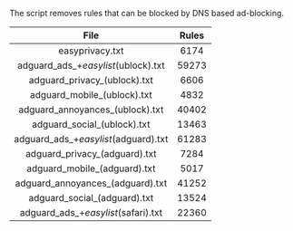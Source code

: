 The script removes rules that can be blocked by DNS based ad-blocking.


| File | Rules |
|:----:|:-----:|
| easyprivacy.txt | 6174 |
| adguard_ads_+_easylist_(ublock).txt | 59273 |
| adguard_privacy_(ublock).txt | 6606 |
| adguard_mobile_(ublock).txt | 4832 |
| adguard_annoyances_(ublock).txt | 40402 |
| adguard_social_(ublock).txt | 13463 |
| adguard_ads_+_easylist_(adguard).txt | 61283 |
| adguard_privacy_(adguard).txt | 7284 |
| adguard_mobile_(adguard).txt | 5017 |
| adguard_annoyances_(adguard).txt | 41252 |
| adguard_social_(adguard).txt | 13524 |
| adguard_ads_+_easylist_(safari).txt | 22360 |